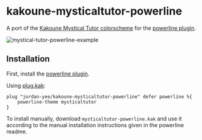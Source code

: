 # kakoune-mysticaltutor-powerline

A port of the [Kakoune Mystical Tutor colorscheme](https://github.com/caksoylar/kakoune-mysticaltutor) for the [powerline plugin](https://github.com/andreyorst/powerline.kak).

![mystical-tutor-powerline-example](https://user-images.githubusercontent.com/13305768/87744059-b518f900-c7a7-11ea-8999-31239e0c630c.png)

## Installation

First, install the [powerline plugin](https://github.com/andreyorst/powerline.kak).

Using [plug.kak](https://github.com/andreyorst/plug.kak):
```
plug "jordan-yee/kakoune-mysticaltutor-powerline" defer powerline %{
    powerline-theme mysticaltutor
}
```

To install manually, download `mysticaltutor-powerline.kak` and use it according to the manual installation instructions given in the powerline readme.

